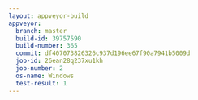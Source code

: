 ```yaml
---
layout: appveyor-build
appveyor:
  branch: master
  build-id: 39757590
  build-number: 365
  commit: df407073826326c937d196ee67f90a7941b5009d
  job-id: 26ean28q237xu1kh
  job-number: 2
  os-name: Windows
  test-result: 1
---
```

